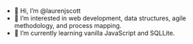 - 👋 Hi, I’m @laurenjscott
- 👀 I’m interested in web development, data structures, agile methodology, and process mapping.
- 🌱 I’m currently learning vanilla JavaScript and SQLLite.


<!---
laurenjscott/laurenjscott is a ✨ special ✨ repository because its `README.md` (this file) appears on your GitHub profile.
You can click the Preview link to take a look at your changes.
--->
